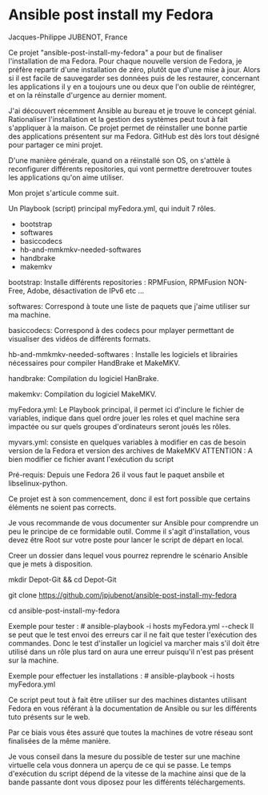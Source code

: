 # Ansible post install my Fedora
Jacques-Philippe JUBENOT, France

Ce projet "ansible-post-install-my-fedora" a pour but de finaliser l'installation
de ma Fedora.
Pour chaque nouvelle version de Fedora, je préfère repartir d'une installation de
zéro, plutôt que d'une mise à jour.
Alors si il est facile de sauvegarder ses données puis de les restaurer, concernant
les applications il y en a toujours une ou deux que l'on oublie de réintégrer,
et on la réinstalle d'urgence au dernier moment.

J'ai découvert récemment Ansible au bureau et je trouve le concept génial.
Rationaliser l'installation et la gestion des systèmes peut tout à fait
s'appliquer à la maison.
Ce projet permet de réinstaller une bonne partie des applications présentent
sur ma Fedora.
GitHub est dès lors tout désigné pour partager ce mini projet.

D'une manière générale, quand on a réinstallé son OS, on s'attèle à reconfigurer
différents repositories, qui vont permettre deretrouver toutes les applications
qu'on aime utiliser.

Mon projet s'articule comme suit.

Un Playbook (script) principal myFedora.yml, qui induit 7 rôles.
- bootstrap
- softwares
- basiccodecs
- hb-and-mmkmkv-needed-softwares
- handbrake
- makemkv

bootstrap: Installe différents repositories : RPMFusion, RPMFusion NON-Free, Adobe,
désactivation de IPv6 etc ...

softwares: Correspond à toute une liste de paquets que j'aime utiliser sur ma
machine.

basiccodecs: Correspond à des codecs pour mplayer permettant de visualiser des
vidéos de différents formats.

hb-and-mmkmkv-needed-softwares : Installe les logiciels et librairies nécessaires
pour compiler HandBrake et MakeMKV.

handbrake: Compilation du logiciel HanBrake.

makemkv: Compilation du logiciel MakeMKV.

myFedora.yml: Le Playbook principal, il permet ici d'inclure le fichier de variables,
indique dans quel ordre jouer les roles et quel machine sera impactée ou sur
quels groupes d'ordinateurs seront joués les rôles.

myvars.yml: consiste en quelques variables à modifier en cas de besoin version de
la Fedora et version des archives de MakeMKV
ATTENTION : A bien modifier ce fichier avant l'exécution du script


Pré-requis:
Depuis une Fedora 26 il vous faut le paquet ansbile et libselinux-python.

Ce projet est à son commencement, donc il est fort possible que certains éléments
ne soient pas corrects.

Je vous recommande de vous documenter sur Ansible pour comprendre un peu le
principe de ce formidable outil.
Comme il s'agit d'installation, vous devez être Root sur votre poste pour lancer
le script de départ en local.

Creer un dossier dans lequel vous pourrez reprendre le scénario Ansible que je
mets à disposition.

mkdir Depot-Git && cd Depot-Git

git clone https://github.com/jpjubenot/ansible-post-install-my-fedora

cd ansible-post-install-my-fedora

Exemple pour tester : # ansible-playbook -i hosts myFedora.yml --check
Il se peut que le test envoi des erreurs car il ne fait que tester l'exécution
des commandes.
Donc le test d'installer un logiciel va marcher mais s'il doit être utilisé dans
un rôle plus tard on aura une erreur puisqu'il n'est pas présent sur la machine.

Exemple pour effectuer les installations : # ansible-playbook  -i hosts myFedora.yml

Ce script peut tout à fait être utiliser sur des machines distantes utilisant
Fedora en vous référant à la documentation de Ansible ou sur les différents tuto
présents sur le web.

Par ce biais vous êtes assuré que toutes la machines de votre réseau sont
finalisées de la même manière.

Je vous conseil dans la mesure du possible de tester sur une machine virtuelle
cela vous donnera un aperçu de ce qui se passe.
Le temps d'exécution du script dépend de la vitesse de la machine ainsi que de
la bande passante dont vous diposez pour les différents téléchargements.
